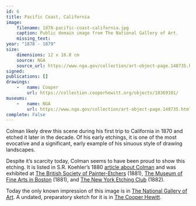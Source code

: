 ```yaml
---
id: 6
title: Pacific Coast, California
image:
    filename: 1878-pacific-coast-california.jpg
    caption: Public domain image from The National Gallery of Art.
    missing_text: 
year: "1878 - 1879"
size:
    dimensions: 12 x 16.8 cm
    source: NGA
    source_url: https://www.nga.gov/collection/art-object-page.148735.html
signed: 
publications: []
drawings:
    -   name: Cooper
        url: https://collection.cooperhewitt.org/objects/18369101/
museums: 
    -   name: NGA
        url: https://www.nga.gov/collection/art-object-page.148735.html
complete: False
---
```

Colman likely drew this scene during his first trip to California in 1870 and etched it later in the decade. Of his early etchings, it is one of the most evocative and a significant, early example of his sinuous style of drawing landscapes.

Despite it’s scarcity today, Colman seems to have been proud to show this etching. It is listed in S.R. Koehler’s 1880 [article about Colman](https://www.jstor.org/stable/20559686) and was exhibited at [The British Society of Painter-Etchers](https://www.google.com/books/edition/The_Art_Journal/gxQYV1SDwvMC?gbpv=1&bsq=colman) (1881), [The Museum of Fine Arts in Boston](https://babel.hathitrust.org/cgi/pt?id=hvd.32044033753179&view=1up&seq=9) (1881), and [The New York Etching Club](https://archive.org/details/31823000182376/page/n11/mode/1up) (1882).

Today the only known impression of this image is in [The National Gallery of Art](https://www.nga.gov/collection/art-object-page.148735.html). A undated, preparatory sketch for it is in [The Cooper Hewitt](https://collection.cooperhewitt.org/objects/18369101/).